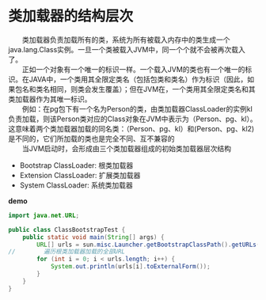 # 类加载器的结构层次
&emsp;&emsp;类加载器负责加载所有的类，系统为所有被载入内存中的类生成一个java.lang.Class实例。一旦一个类被载入JVM中，同一个个就不会被再次载入了。    
&emsp;&emsp;正如一个对象有一个唯一的标识一样。一个载入JVM的类也有一个唯一的标识。在JAVA中，一个类用其全限定类名（包括包类和类名）作为标识（因此，如果包名和类名相同，则类会发生覆盖）；但在JVM在，一个类用其全限定类名和其类加载器作为其唯一标识。  
&emsp;&emsp;例如：在pg包下有一个名为Person的类，由类加载器ClassLoader的实例kl负责加载，则该Person类对应的Class对象在JVM中表示为（Person、pg、kl）。这意味着两个类加载器加载的同名类：（Person、pg、kl）和(Person、pg、kl2)是不同的，它们所加载的类也是完全不同、互不兼容的  
&emsp;&emsp;当JVM启动时，会形成由三个类加载器组成的初始类加载器层次结构  
- Bootstrap ClassLoader: 根类加载器  
- Extension ClassLoader: 扩展类加载器  
- System ClassLoader: 系统类加载器  

**demo**
```java
import java.net.URL;

public class ClassBootstrapTest {
    public static void main(String[] args) {
        URL[] urls = sun.misc.Launcher.getBootstrapClassPath().getURLs();
//        遍历根类加载器加载的全部URL
        for (int i = 0; i < urls.length; i++) {
            System.out.println(urls[i].toExternalForm());
        }
    }
}

```